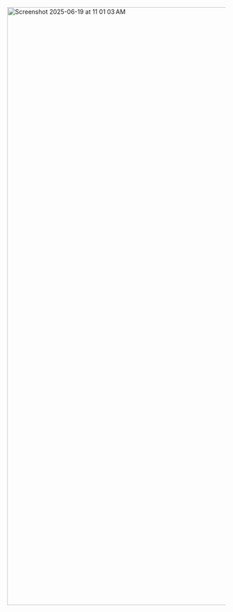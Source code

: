 <img width="1379" alt="Screenshot 2025-06-19 at 11 01 03 AM" src="https://github.com/user-attachments/assets/17c029cd-97c1-44ee-b256-72789491006e" />
